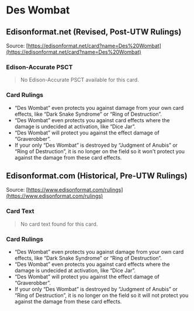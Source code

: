 # Des Wombat

## Edisonformat.net (Revised, Post-UTW Rulings)

Source: [https://edisonformat.net/card?name=Des%20Wombat](https://edisonformat.net/card?name=Des%20Wombat)

### Edison-Accurate PSCT

> No Edison-Accurate PSCT available for this card.

### Card Rulings

*   “Des Wombat” even protects you against damage from your own card effects, like “Dark Snake Syndrome” or “Ring of Destruction”.
*   “Des Wombat” even protects you against card effects where the damage is undecided at activation, like “Dice Jar”.
*   “Des Wombat” will protect you against the effect damage of “Graverobber”.
*   If your only “Des Wombat” is destroyed by “Judgment of Anubis” or “Ring of Destruction”, it is no longer on the field so it won't protect you against the damage from these card effects.


## Edisonformat.com (Historical, Pre-UTW Rulings)

Source: [https://www.edisonformat.com/rulings](https://www.edisonformat.com/rulings)

### Card Text

> No card text found for this card.

### Card Rulings

*   “Des Wombat” even protects you against damage from your own card effects, like “Dark Snake Syndrome” or “Ring of Destruction”.
*   “Des Wombat” even protects you against card effects where the damage is undecided at activation, like “Dice Jar”.
*   “Des Wombat” will protect you against the effect damage of “Graverobber”.
*   If your only “Des Wombat” is destroyed by “Judgment of Anubis” or “Ring of Destruction”, it is no longer on the field so it will not protect you against the damage from these card effects.


